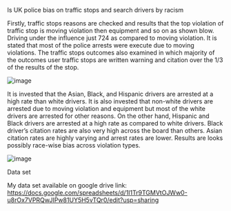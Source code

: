 
Is UK police bias on traffic stops and search drivers by racism

Firstly, traffic stops reasons are checked and results that the top violation of traffic stop is moving violation then equipment and so on as shown blow. Driving under the influence just 724 as compared to moving violation. It is stated that most of the police arrests were execute due to moving violations. The traffic stops outcomes also examined in which majority of the outcomes user traffic stops are written warning and citation over the 1/3 of the results of the stop.

 ![image](https://user-images.githubusercontent.com/18400781/116539496-5372e700-a902-11eb-94de-dade4243b76b.png)

It is invested that the Asian, Black, and Hispanic drivers are arrested at a high rate than white drivers. It is also invested that non-white drivers are arrested due to moving violation and equipment but most of the white drivers are arrested for other reasons. On the other hand, Hispanic and Black drivers are arrested at a high rate as compared to white drivers. Black driver’s citation rates are also very high across the board than others. Asian citation rates are highly varying and arrest rates are lower. Results are looks possibly race-wise bias across violation types.

![image](https://user-images.githubusercontent.com/18400781/116539457-448c3480-a902-11eb-9d54-170148a5b29f.png)

 

Data set

My data set available on google drive link:
https://docs.google.com/spreadsheets/d/1I1Tr9TGMVtOJWw0-u8rOx7VPRQwJIPw81UY5H5vTQr0/edit?usp=sharing

